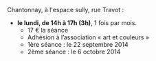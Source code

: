 
Chantonnay, à l'espace sully, rue Travot :

* **le lundi, de 14h à 17h (3h)**, 1 fois par mois.
  - 17 € la séance
  - Adhésion à l’association « art et couleurs »
  - 1ère séance : le 22 septembre 2014
  - 2ème séance : le 6 octobre 2014
